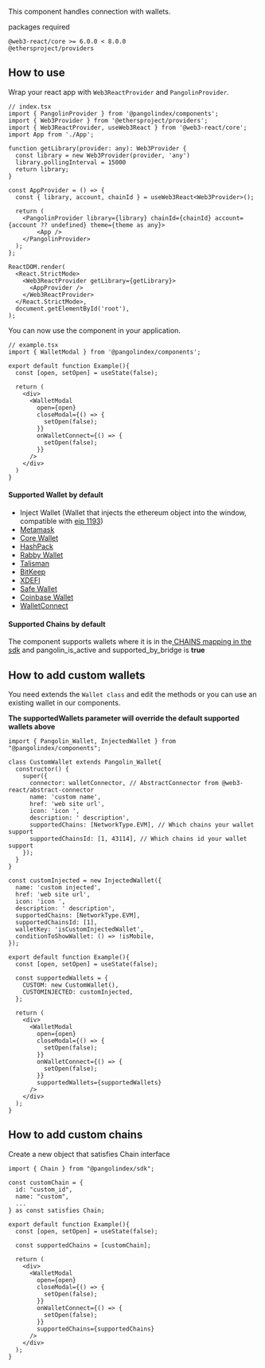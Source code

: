 This component handles connection with wallets.

packages required
```
@web3-react/core >= 6.0.0 < 8.0.0
@ethersproject/providers  
```

## How to use

Wrap your react app with `Web3ReactProvider` and `PangolinProvider`.

```tsx
// index.tsx
import { PangolinProvider } from '@pangolindex/components';
import { Web3Provider } from '@ethersproject/providers';
import { Web3ReactProvider, useWeb3React } from '@web3-react/core';
import App from './App';

function getLibrary(provider: any): Web3Provider {
  const library = new Web3Provider(provider, 'any')
  library.pollingInterval = 15000
  return library;
}

const AppProvider = () => {
  const { library, account, chainId } = useWeb3React<Web3Provider>();

  return (
    <PangolinProvider library={library} chainId={chainId} account={account ?? undefined} theme={theme as any}>
        <App />
    </PangolinProvider>
  );
};

ReactDOM.render(
  <React.StrictMode>
    <Web3ReactProvider getLibrary={getLibrary}>
      <AppProvider />
    </Web3ReactProvider>
  </React.StrictMode>,
  document.getElementById('root'),
);
```

You can now use the component in your application.

```tsx
// example.tsx
import { WalletModal } from '@pangolindex/components';

export default function Example(){
  const [open, setOpen] = useState(false);

  return (
    <div>
      <WalletModal
        open={open}
        closeModal={() => {
          setOpen(false);
        }}
        onWalletConnect={() => {
          setOpen(false);
        }}
      />
    </div>
  ) 
}
```

#### Supported Wallet by default

- Inject Wallet (Wallet that injects the ethereum object into the window, compatible with [eip 1193](https://eips.ethereum.org/EIPS/eip-1193))
- [Metamask](https://metamask.io/)
- [Core Wallet](https://core.app/)
- [HashPack](https://www.hashpack.app/)
- [Rabby Wallet](https://rabby.io/)
- [Talisman](https://www.talisman.xyz/)
- [BitKeep](https://bitkeep.com/)
- [XDEFI](https://www.xdefi.io/)
- [Safe Wallet](https://safe.global/)
- [Coinbase Wallet](https://www.coinbase.com/wallet)
- [WalletConnect](https://walletconnect.com/)

#### Supported Chains by default

The component supports wallets where it is in the[ CHAINS mapping in the sdk](https://github.com/pangolindex/sdk/blob/b4207d1cc32feb2caa9f6a48f466cf88bb57a219/src/chains.ts#LL2057C2-L2057C2) and pangolin_is_active and supported_by_bridge is **true**


## How to add custom wallets

You need extends the ```Wallet class``` and edit the methods or you can use an existing wallet in our components.

**The supportedWallets parameter will override the default supported wallets above**

```tsx
import { Pangolin_Wallet, InjectedWallet } from "@pangolindex/components";

class CustomWallet extends Pangolin_Wallet{
  constructor() {
    super({
      connector: walletConnector, // AbstractConnector from @web3-react/abstract-connector
      name: 'custom name',
      href: 'web site url',
      icon: 'icon ',
      description: ' description',
      supportedChains: [NetworkType.EVM], // Which chains your wallet support
      supportedChainsId: [1, 43114], // Which chains id your wallet support
    });
  }
}

const customInjected = new InjectedWallet({
  name: 'custom injected',
  href: 'web site url',
  icon: 'icon ',
  description: ' description',
  supportedChains: [NetworkType.EVM],
  supportedChainsId: [1],
  walletKey: 'isCustomInjectedWallet',
  conditionToShowWallet: () => !isMobile,
});

export default function Example(){
  const [open, setOpen] = useState(false);

  const supportedWallets = {
    CUSTOM: new CustomWallet(),
    CUSTOMINJECTED: customInjected,
  };

  return (
    <div>
      <WalletModal
        open={open}
        closeModal={() => {
          setOpen(false);
        }}
        onWalletConnect={() => {
          setOpen(false);
        }}
        supportedWallets={supportedWallets}
      />
    </div>
  );
}
```

## How to add custom chains

Create a new object that satisfies Chain interface

```tsx
import { Chain } from "@pangolindex/sdk";

const customChain = {
  id: "custom_id",
  name: "custom",
  ...
} as const satisfies Chain;

export default function Example(){
  const [open, setOpen] = useState(false);

  const supportedChains = [customChain];

  return (
    <div>
      <WalletModal
        open={open}
        closeModal={() => {
          setOpen(false);
        }}
        onWalletConnect={() => {
          setOpen(false);
        }}
        supportedChains={supportedChains}
      />
    </div>
  );
}
```